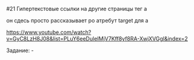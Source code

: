 #21 Гипертекстовые ссылки на другие страницы тег a

он сдесь просто рассказывает ро атребут target для а

https://www.youtube.com/watch?v=GyC8LzH8J08&list=PLuY6eeDuleIMjV7Kff8yf8RA-XwjXVGgl&index=2

Задание: -